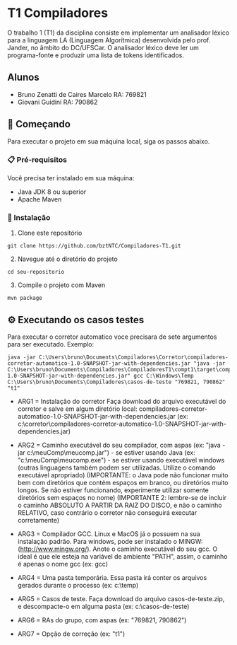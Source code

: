 # T1 Compiladores

O trabalho 1 (T1) da disciplina consiste em implementar um analisador léxico para a linguagem LA (Linguagem Algorítmica) desenvolvida pelo prof. Jander, no âmbito do DC/UFSCar. O analisador léxico deve ler um programa-fonte e produzir uma lista de tokens identificados.

## Alunos
- Bruno Zenatti de Caires Marcelo RA: 769821
- Giovani Guidini RA: 790862

## 🚀 Começando

Para executar o projeto em sua máquina local, siga os passos abaixo.

### 📋 Pré-requisitos

Você precisa ter instalado em sua máquina:

- Java JDK 8 ou superior
- Apache Maven

### 🔧 Instalação

1. Clone este repositório
   
```
git clone https://github.com/bztNTC/Compiladores-T1.git
```

2. Navegue até o diretório do projeto

```
cd seu-repositorio
```

3. Compile o projeto com Maven
   
```
mvn package
```

## ⚙️ Executando os casos testes

Para executar o corretor automatico voce precisara de sete argumentos para ser executado.
Exemplo:
```
java -jar C:\Users\bruno\Documents\Compiladores\Corretor\compiladores-corretor-automatico-1.0-SNAPSHOT-jar-with-dependencies.jar "java -jar C:\Users\bruno\Documents\Compiladores\CompiladoresT1\compt1\target\compt1-1.0-SNAPSHOT-jar-with-dependencies.jar" gcc C:\Windows\Temp C:\Users\bruno\Documents\Compiladores\casos-de-teste "769821, 790862" "t1"
```

- ARG1 = Instalação do corretor
  Faça download do arquivo executável do corretor e salve em algum diretório local: compiladores-corretor-automatico-1.0-SNAPSHOT-jar-with-dependencies.jar (ex: c:\corretor\compiladores-corretor-automatico-1.0-SNAPSHOT-jar-with-dependencies.jar)

- ARG2 = Caminho executável do seu compilador, com aspas (ex: "java -jar c:\meuComp\meucomp.jar") - se estiver usando Java (ex: "c:\meuComp\meucomp.exe") - se estiver usando executável windows (outras linguagens também podem ser utilizadas. Utilize o comando executável apropriado) (IMPORTANTE: o Java pode não funcionar muito bem com diretórios que contém espaços em branco, ou diretórios muito longos. Se não estiver funcionando, experimente utilizar somente diretórios sem espaços no nome) (IMPORTANTE 2: lembre-se de incluir o caminho ABSOLUTO A PARTIR DA RAIZ DO DISCO, e não o caminho RELATIVO, caso contrário o corretor não conseguirá executar corretamente)

- ARG3 = Compilador GCC. Linux e MacOS já o possuem na sua instalação padrão. Para windows, pode ser instalado o MINGW: (http://www.mingw.org/). Anote o caminho executável do seu gcc. O ideal é que ele esteja na variável de ambiente "PATH", assim, o caminho é apenas o nome gcc (ex: gcc)

- ARG4 = Uma pasta temporária. Essa pasta irá conter os arquivos gerados durante o processo (ex: c:\temp)

- ARG5 = Casos de teste. Faça download do arquivo casos-de-teste.zip, e descompacte-o em alguma pasta (ex: c:\casos-de-teste)

- ARG6 = RAs do grupo, com aspas (ex: "769821, 790862")

- ARG7 = Opção de correção (ex: "t1")
  
